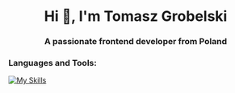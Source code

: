 <h1 align="center">Hi 👋, I'm Tomasz Grobelski</h1>
<h3 align="center">A passionate frontend developer from Poland</h3>


<p align="left">
</p>

<h3 align="left">Languages and Tools:</h3>

[![My Skills](https://skillicons.dev/icons?i=html,css,js,nodejs,babel,webpack,vite,typescript,react)](https://skillicons.dev)
